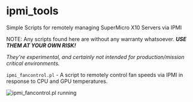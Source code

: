 # ipmi_tools
Simple Scripts for remotely managing SuperMicro X10 Servers via IPMI

NOTE: Any scripts found here are without any warranty whatsoever. ***USE THEM AT YOUR OWN RISK!***

*They're experimental, and certainly not intended for production/mission critical environments.*

`ipmi_fancontrol.pl` - A script to remotely control fan speeds via IPMI in response to CPU and GPU temperatures.

![ipmi_fancontrol.pl running](https://user-images.githubusercontent.com/10825214/39403418-b581476c-4b49-11e8-95e6-d2a74fde644a.png?raw=true "ipmi_fancontrol.pl running")


